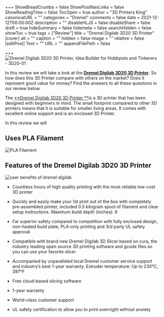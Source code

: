 +++
ShowBreadCrumbs = false
ShowPostNavLinks = false
ShowReadingTime = false
TocOpen = true
author = "3D Printers King"
canonicalURL = ""
categories = "Dremel"
comments = false
date = 2021-12-12T00:00:00Z
description = ""
disableHLJS = false
disableShare = false
draft = true
hideSummary = false
hidemeta = false
searchHidden = false
showToc = true
tags = ["Review"]
title = "Dremel Digilab 3D20 3D Printer"
[cover]
alt = ""
caption = ""
hidden = false
image = ""
relative = false
[editPost]
Text = ""
URL = ""
appendFilePath = false

+++
![Dremel Digilab 3D20 3D Printer, Idea Builder for Hobbyists and Tinkerers - 3D20-01](https://images-na.ssl-images-amazon.com/images/I/61sxgDeAd9L._AC_UL604_SR604,400_.jpg)

In this review we will take a look at the [**Dremel Digilab 3D20 3D Printer**](#).  So how does this 3D Printer compare with others on the market?  Does it represent good value for money?  Find the answers to all these questions in our review below.

The [**Dremel Digilab 3D20 3D Printer **](#)is a 3D printer that has been designed with beginners in mind.  The small footprint compared to other 3D printers means that it is suitable for smaller living areas.  It comes with excellent online support and is an enclosed 3D Printer.

In this review we will 

## Uses PLA Filament

![PLA Filament](https://m.media-amazon.com/images/S/aplus-media/vc/2b0805ad-b8db-44d1-af61-74e0f87a2e7f._SL220__.jpg "PLA Filament")

## **Features of the Dremel Digilab 3D20 3D Printer**

![user benefits of dremel digilab](https://m.media-amazon.com/images/S/aplus-media/vc/bbd54842-32c5-4ae0-9fb9-627002513c99._SR285,285_.jpg "user benefits of dremel digilab")

* Countless hours of high quality printing with the most reliable low-cost 3D printer
* Quickly and easily make your 1st print out of the box with completely pre-assembled printer, included 0.5 kilogram spool of filament and clear setup instructions. Maximum build depth (inches): 9
* Far superior safety compared to competition with fully enclosed design, non-heated build plate, PLA-only printing and 3rd party UL safety approval
* Compatible with brand new Dremel Digilab 3D Slicer based on cura, the industry leading open source 3D printing software and gcode files so you can use your favorite slicer
* Accompanied by unparalleled local Dremel customer service support and industry’s best 1-year warranty. Extruder temperature: Up to 230°C, 397°F

* Free cloud-based slicing software
* 1-year warranty
* World-class customer support
* UL safety certification to allow you to print overnight without anxiety